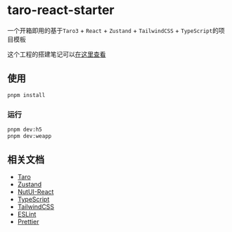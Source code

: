 # taro-react-starter

一个开箱即用的基于`Taro3` + `React` + `Zustand` + `TailwindCSS` + `TypeScript`的项目模板

这个工程的搭建笔记可以[在这里查看](https://welives.github.io/blog/front-end/engineering/taro/create-react.html)

## 使用

```sh
pnpm install
```

### 运行

```sh
pnpm dev:h5
pnpm dev:weapp
```

## 相关文档

- [Taro](https://nervjs.github.io/taro-docs/docs/)
- [Zustand](https://zustand-demo.pmnd.rs/)
- [NutUI-React](https://nutui.jd.com/)
- [TypeScript](https://www.tslang.cn/)
- [TailwindCSS](https://tailwind.nodejs.cn/)
- [ESLint](https://eslint.nodejs.cn/)
- [Prettier](https://prettier.nodejs.cn/)
